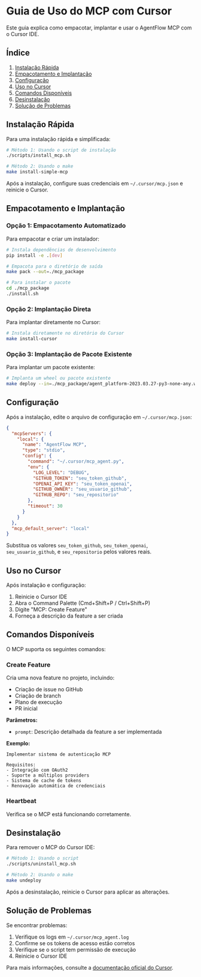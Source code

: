 # Guia de Uso do MCP com Cursor

Este guia explica como empacotar, implantar e usar o AgentFlow MCP com o Cursor IDE.

## Índice
1. [Instalação Rápida](#instalação-rápida)
2. [Empacotamento e Implantação](#empacotamento-e-implantação)
3. [Configuração](#configuração)
4. [Uso no Cursor](#uso-no-cursor)
5. [Comandos Disponíveis](#comandos-disponíveis)
6. [Desinstalação](#desinstalação)
7. [Solução de Problemas](#solução-de-problemas)

## Instalação Rápida

Para uma instalação rápida e simplificada:

```bash
# Método 1: Usando o script de instalação
./scripts/install_mcp.sh

# Método 2: Usando o make
make install-simple-mcp
```

Após a instalação, configure suas credenciais em `~/.cursor/mcp.json` e reinicie o Cursor.

## Empacotamento e Implantação

### Opção 1: Empacotamento Automatizado

Para empacotar e criar um instalador:

```bash
# Instala dependências de desenvolvimento
pip install -e .[dev]

# Empacota para o diretório de saída
make pack --out=./mcp_package

# Para instalar o pacote
cd ./mcp_package
./install.sh
```

### Opção 2: Implantação Direta

Para implantar diretamente no Cursor:

```bash
# Instala diretamente no diretório do Cursor
make install-cursor
```

### Opção 3: Implantação de Pacote Existente

Para implantar um pacote existente:

```bash
# Implanta um wheel ou pacote existente
make deploy --in=./mcp_package/agent_platform-2023.03.27-py3-none-any.whl --out=$HOME/.cursor/mcp/agent_platform
```

## Configuração

Após a instalação, edite o arquivo de configuração em `~/.cursor/mcp.json`:

```json
{
  "mcpServers": {
    "local": {
      "name": "AgentFlow MCP",
      "type": "stdio",
      "config": {
        "command": "~/.cursor/mcp_agent.py",
        "env": {
          "LOG_LEVEL": "DEBUG",
          "GITHUB_TOKEN": "seu_token_github",
          "OPENAI_API_KEY": "seu_token_openai",
          "GITHUB_OWNER": "seu_usuario_github",
          "GITHUB_REPO": "seu_repositorio"
        },
        "timeout": 30
      }
    }
  },
  "mcp_default_server": "local"
}
```

Substitua os valores `seu_token_github`, `seu_token_openai`, `seu_usuario_github`, e `seu_repositorio` pelos valores reais.

## Uso no Cursor

Após instalação e configuração:

1. Reinicie o Cursor IDE
2. Abra o Command Palette (Cmd+Shift+P / Ctrl+Shift+P)
3. Digite "MCP: Create Feature"
4. Forneça a descrição da feature a ser criada

## Comandos Disponíveis

O MCP suporta os seguintes comandos:

### Create Feature

Cria uma nova feature no projeto, incluindo:

- Criação de issue no GitHub
- Criação de branch
- Plano de execução
- PR inicial

**Parâmetros:**
- `prompt`: Descrição detalhada da feature a ser implementada

**Exemplo:**
```
Implementar sistema de autenticação MCP

Requisitos:
- Integração com OAuth2
- Suporte a múltiplos providers
- Sistema de cache de tokens
- Renovação automática de credenciais
```

### Heartbeat

Verifica se o MCP está funcionando corretamente.

## Desinstalação

Para remover o MCP do Cursor IDE:

```bash
# Método 1: Usando o script
./scripts/uninstall_mcp.sh

# Método 2: Usando o make
make undeploy
```

Após a desinstalação, reinicie o Cursor para aplicar as alterações.

## Solução de Problemas

Se encontrar problemas:

1. Verifique os logs em `~/.cursor/mcp_agent.log`
2. Confirme se os tokens de acesso estão corretos
3. Verifique se o script tem permissão de execução
4. Reinicie o Cursor IDE

Para mais informações, consulte a [documentação oficial do Cursor](https://cursor.sh/docs/plugins/mcp). 